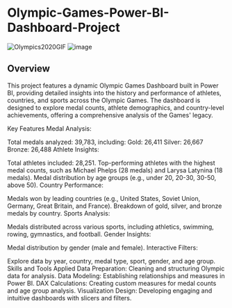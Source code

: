 # Olympic-Games-Power-BI- Dashboard-Project

![Olympics2020GIF](https://github.com/user-attachments/assets/f398d2c7-f3cd-4f3a-92eb-0ce9906fbf71) ![image](https://github.com/user-attachments/assets/29754fa6-0302-4c7a-b96c-642a7bb43bd5) 

## Overview
This project features a dynamic Olympic Games Dashboard built in Power BI, providing detailed insights into the history and performance of athletes, countries, and sports across the Olympic Games. The dashboard is designed to explore medal counts, athlete demographics, and country-level achievements, offering a comprehensive analysis of the Games' legacy.

Key Features
Medal Analysis:

Total medals analyzed: 39,783, including:
Gold: 26,411
Silver: 26,667
Bronze: 26,488
Athlete Insights:

Total athletes included: 28,251.
Top-performing athletes with the highest medal counts, such as Michael Phelps (28 medals) and Larysa Latynina (18 medals).
Medal distribution by age groups (e.g., under 20, 20-30, 30-50, above 50).
Country Performance:

Medals won by leading countries (e.g., United States, Soviet Union, Germany, Great Britain, and France).
Breakdown of gold, silver, and bronze medals by country.
Sports Analysis:

Medals distributed across various sports, including athletics, swimming, rowing, gymnastics, and football.
Gender Insights:

Medal distribution by gender (male and female).
Interactive Filters:

Explore data by year, country, medal type, sport, gender, and age group.
Skills and Tools Applied
Data Preparation: Cleaning and structuring Olympic data for analysis.
Data Modeling: Establishing relationships and measures in Power BI.
DAX Calculations: Creating custom measures for medal counts and age group analysis.
Visualization Design: Developing engaging and intuitive dashboards with slicers and filters.
